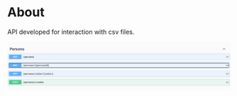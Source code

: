 # About

API developed for interaction with csv files.

![Endpoints](https://github.com/MVAPereira/API_CSV/blob/main/imgs/endpoints.png)

